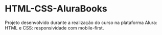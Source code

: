 # HTML-CSS-AluraBooks
Projeto desenvolvido durante a realização do curso na plataforma Alura: HTML e CSS: responsividade com mobile-first.
